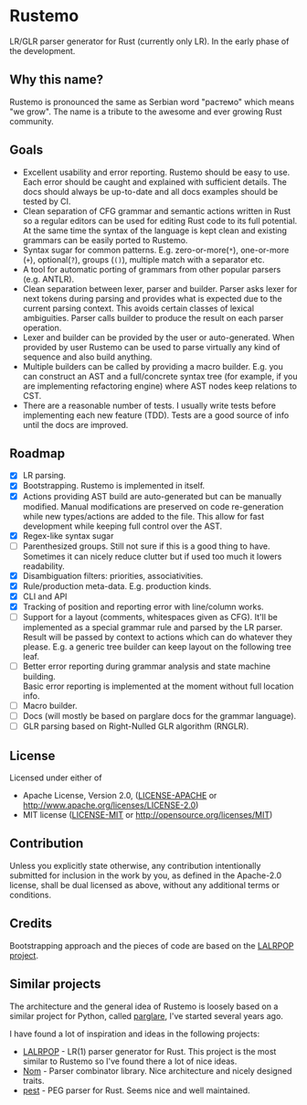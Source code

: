 # Rustemo

LR/GLR parser generator for Rust (currently only LR). In the early phase of
the development.

## Why this name?

Rustemo is pronounced the same as Serbian word "растемо" which means "we grow".
The name is a tribute to the awesome and ever growing Rust community.

## Goals

- Excellent usability and error reporting. Rustemo should be easy to use. Each
  error should be caught and explained with sufficient details. The docs should
  always be up-to-date and all docs examples should be tested by CI.
- Clean separation of CFG grammar and semantic actions written in Rust so a
  regular editors can be used for editing Rust code to its full potential. At
  the same time the syntax of the language is kept clean and existing grammars
  can be easily ported to Rustemo.
- Syntax sugar for common patterns. E.g. zero-or-more(`*`), one-or-more (`+`),
  optional(`?`), groups (`()`), multiple match with a separator etc.
- A tool for automatic porting of grammars from other popular parsers (e.g.
  ANTLR).
- Clean separation between lexer, parser and builder. Parser asks lexer for next
  tokens during parsing and provides what is expected due to the current parsing
  context. This avoids certain classes of lexical ambiguities. Parser calls
  builder to produce the result on each parser operation.
- Lexer and builder can be provided by the user or auto-generated. When provided
  by user Rustemo can be used to parse virtually any kind of sequence and also
  build anything.
- Multiple builders can be called by providing a macro builder. E.g. you can
  construct an AST and a full/concrete syntax tree (for example, if you are
  implementing refactoring engine) where AST nodes keep relations to CST.
- There are a reasonable number of tests. I usually write tests before
  implementing each new feature (TDD). Tests are a good source of info until the
  docs are improved.

## Roadmap

- [x] LR parsing.
- [x] Bootstrapping. Rustemo is implemented in itself.
- [x] Actions providing AST build are auto-generated but can be manually
      modified. Manual modifications are preserved on code re-generation while
      new types/actions are added to the file. This allow for fast development
      while keeping full control over the AST.
- [x] Regex-like syntax sugar
- [ ] Parenthesized groups. Still not sure if this is a good thing to have.
      Sometimes it can nicely reduce clutter but if used too much it lowers
      readability.
- [x] Disambiguation filters: priorities, associativities.
- [x] Rule/production meta-data. E.g. production kinds.
- [x] CLI and API
- [x] Tracking of position and reporting error with line/column works.
- [ ] Support for a layout (comments, whitespaces given as CFG). It'll be
      implemented as a special grammar rule and parsed by the LR parser. Result
      will be passed by context to actions which can do whatever they please.
      E.g. a generic tree builder can keep layout on the following tree leaf.
- [ ] Better error reporting during grammar analysis and state machine building.   
      Basic error reporting is implemented at the moment without full location
      info.
- [ ] Macro builder.
- [ ] Docs (will mostly be based on parglare docs for the grammar language).
- [ ] GLR parsing based on Right-Nulled GLR algorithm (RNGLR).

## License

Licensed under either of

 * Apache License, Version 2.0, ([LICENSE-APACHE](LICENSE-APACHE) or
   http://www.apache.org/licenses/LICENSE-2.0)
 * MIT license ([LICENSE-MIT](LICENSE-MIT) or
   http://opensource.org/licenses/MIT)

## Contribution

Unless you explicitly state otherwise, any contribution intentionally submitted
for inclusion in the work by you, as defined in the Apache-2.0 license, shall be
dual licensed as above, without any additional terms or conditions.

## Credits

Bootstrapping approach and the pieces of code are based on the [LALRPOP
project](https://github.com/lalrpop/lalrpop).

## Similar projects

The architecture and the general idea of Rustemo is loosely based on a similar
project for Python, called
[parglare](https://github.com/igordejanovic/parglare), I've started several
years ago.

I have found a lot of inspiration and ideas in the following projects:

- [LALRPOP](https://github.com/lalrpop/lalrpop) - LR(1) parser generator for
  Rust. This project is the most similar to Rustemo so I've found there a lot of
  nice ideas.
- [Nom](https://github.com/Geal/nom) - Parser combinator library. Nice
  architecture and nicely designed traits.
- [pest](https://github.com/pest-parser/pest) - PEG parser for Rust. Seems nice
  and well maintained.
